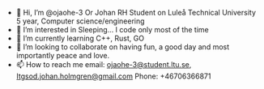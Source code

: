 - 👋 Hi, I’m @ojaohe-3 Or Johan RH Student on Luleå Technical University 5 year, Computer science/engineering
- 👀 I’m interested in Sleeping... I code only most of the time
- 🌱 I’m currently learning C++, Rust, GO
- 💞️ I’m looking to collaborate on having fun, a good day and most importantly peace and love.
- 📫 How to reach me
email:
ojaohe-3@student.ltu.se,
Itgsod.johan.holmgren@gmail.com 
Phone:
+46706366871


<!---
ojaohe-3/ojaohe-3 is a ✨ special ✨ repository because its `README.md` (this file) appears on your GitHub profile.
You can click the Preview link to take a look at your changes.
--->
